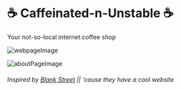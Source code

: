 # ☕️ Caffeinated-n-Unstable ☕️
Your not-so-local internet coffee shop 

![webpageImage](https://github.com/zdisanto/Caffeinated-n-Unstable/assets/70993217/dde1e337-6371-40b9-b72a-226c1dd342ad)

![aboutPageImage](https://github.com/zdisanto/Caffeinated-n-Unstable/assets/70993217/d9464310-d344-428a-94b4-c434e07af07f)


###### Inspired by [Blank Street](https://www.blankstreet.com) || _'cause they have a cool website_
